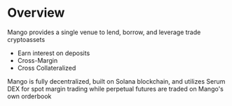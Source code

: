 # Overview

Mango provides a single venue to lend, borrow, and leverage trade cryptoassets  &#x20;

* Earn interest on deposits&#x20;
* Cross-Margin &#x20;
* Cross Collateralized&#x20;

Mango is fully decentralized, built on Solana blockchain, and utilizes Serum DEX for spot margin trading while perpetual futures are traded on Mango's own orderbook&#x20;
